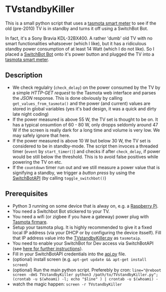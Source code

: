 # TVstandbyKiller
This is a small python script that uses a [tasmota smart meter]([https://tasmota.github.io/docs/]) to see if the old (pre-2010) TV is in standby and turns it off using a SwitchBot Bot.

In fact, it's a Sony Bravia KDL-32BX400. A rather 'dumb' old TV with no smart functionalities whatsoever (which I like), but it has a ridiculous standby power consumption of at least 14 Watt (which I do not like). So I placed a [SwitchBot Bot](https://www.pocketpc.ch/magazin/testberichte/smart-home/review-switchbot-bot-und-remote-im-black-friday-test-81179/) onto it's power button and plugged the TV into a [tasmota smart meter](https://www.pocketpc.ch/magazin/testberichte/smart-home/review-refoss-smarte-wlan-steckdosenadapter-mit-tasmota-firmware-im-test-91562/).
## Description
- We check regulalry (`check_delay`) on the power consumed by the TV by a simple _HTTP-GET request_ to the Tasmota web interface and parses the _JSON_ response. This is done obviously by calling `get_values_from_tasmota()` and the power (and current) values are stored in global variables (yes it's bad design, it was a quick and dirty late night coding)
- If the power measured is above 55 W, the TV set is thought to be on. It has a typical onsumtion of 60 - 80 W, only dropps seldomly around 47 W if the screen is really dark for a long time and volume is very low. We may safely ignore that here.
- If the power measured is above 10 W but below 30 W, the TV set is considered to be in standby-mode. The script then invoces a threaded timer (`event` by `start_timer()`) and checks if after `check_delay`, if power would be still below the threshold. This is to avoid false positives while powering the TV on etc.
- If the `countdown` timer run out and we still measure a power value that is signifying a standby, we trigger a _button press_ by using the [SwitchBotAPI](https://github.com/OpenWonderLabs/SwitchBotAPI) (by calling `toggle_switchbot()`)
## Prerequisites
- Python 3 running on some device that is alway on, e.g. a [Raspberry Pi](https://www.raspberrypi.com/products/).
- You need a Switchbot Bot stickered to your TV.
- You need a wifi (or zigbee if you have a gateway) power plug with [Tasmota firmare](https://tasmota.github.io/).
- Setup your tasmota plug. It is highly recommended to give it a fixed local IP address (via your DHCP or by configuring the device itsself). Fill that IP address value into the [TVstandbyKiller.py](TVstandbyKiller.py) as `tasmotaip`.
- You need to enable your SwitchBot for Dev access via SwitchBotAPI (see [here for further instructions](https://github.com/OpenWonderLabs/SwitchBotAPI#authentication)).
- Fill in your SwitchBotAPI credentials into the [api.py](api.py) file.
- (optional) install screen (e.g. `apt-get update && apt-get install screen`)
- (optional) Run the main python script. Preferebly by cron: `line="@reboot screen -dmS TVstandbyKiller python3 /path/to/TVstandbyKiller.py"; (crontab -u $(whoami) -l; echo "$line" ) | crontab -u $(whoami) -`
- watch the magic happen: `screen -r TVstandbyKiller`
